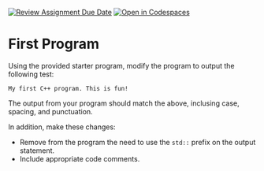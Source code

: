 [![Review Assignment Due Date](https://classroom.github.com/assets/deadline-readme-button-22041afd0340ce965d47ae6ef1cefeee28c7c493a6346c4f15d667ab976d596c.svg)](https://classroom.github.com/a/bIM1cJzA)
[![Open in Codespaces](https://classroom.github.com/assets/launch-codespace-2972f46106e565e64193e422d61a12cf1da4916b45550586e14ef0a7c637dd04.svg)](https://classroom.github.com/open-in-codespaces?assignment_repo_id=20207264)
# First Program

Using the provided starter program, modify the program to output the following test:

    My first C++ program. This is fun!

The output from your program should match the above, inclusing case, spacing, and punctuation.

In addition, make these changes:

* Remove from the program the need to use the `std::` prefix on the output statement.
* Include appropriate code comments.
